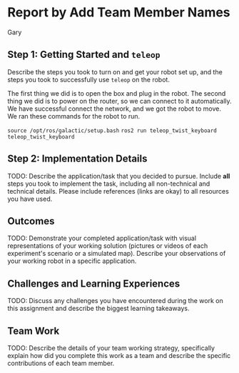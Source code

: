 # Report by Add Team Member Names

Gary

## Step 1: Getting Started and `teleop`

Describe the steps you took to turn on and get your robot set up, and the steps you took to successfully use `teleop` on the robot.

The first thing we did is to open the box and plug in the robot. The second thing we did is to power on the router, so we can connect to it automatically. We have successful connect the network, and we got the robot to move. We ran these commands for the robot to run. 

`source /opt/ros/galactic/setup.bash`
`ros2 run teleop_twist_keyboard teleop_twist_keyboard`

## Step 2: Implementation Details

TODO: Describe the application/task that you decided to pursue. Include **all** steps you took to implement the task, including all non-technical and technical details. Please include references (links are okay) to all resources you have used.

## Outcomes

TODO: Demonstrate your completed application/task with visual representations of your working solution (pictures or videos of each experiment's scenario or a simulated map). Describe your observations of your working robot in a specific application.

## Challenges and Learning Experiences

TODO: Discuss any challenges you have encountered during the work on this assignment and describe the biggest learning takeaways.

## Team Work

TODO: Describe the details of your team working strategy, specifically explain how did you complete this work as a team and describe the specific contributions of each team member.
